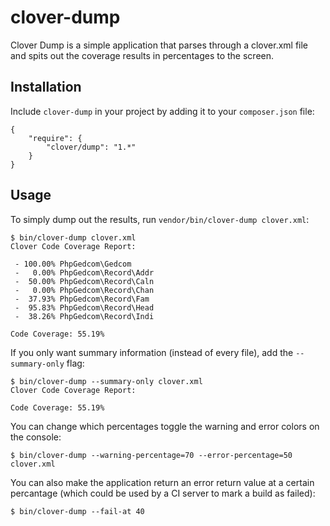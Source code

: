 # clover-dump

Clover Dump is a simple application that parses through a clover.xml file and spits out the coverage results in percentages to the screen. 

## Installation

Include `clover-dump` in your project by adding it to your `composer.json` file:

    {
        "require": {
            "clover/dump": "1.*"
        }
    }

## Usage

To simply dump out the results, run `vendor/bin/clover-dump clover.xml`:

    $ bin/clover-dump clover.xml 
    Clover Code Coverage Report:
    
     - 100.00% PhpGedcom\Gedcom
     -   0.00% PhpGedcom\Record\Addr
     -  50.00% PhpGedcom\Record\Caln
     -   0.00% PhpGedcom\Record\Chan
     -  37.93% PhpGedcom\Record\Fam
     -  95.83% PhpGedcom\Record\Head
     -  38.26% PhpGedcom\Record\Indi
    
    Code Coverage: 55.19%

If you only want summary information (instead of every file), add the `--summary-only` flag: 

    $ bin/clover-dump --summary-only clover.xml 
    Clover Code Coverage Report:
    
    Code Coverage: 55.19%

You can change which percentages toggle the warning and error colors on the console: 

    $ bin/clover-dump --warning-percentage=70 --error-percentage=50 clover.xml 

You can also make the application return an error return value at a certain percantage (which could be used by a CI server to mark a build as failed): 

    $ bin/clover-dump --fail-at 40 
    
